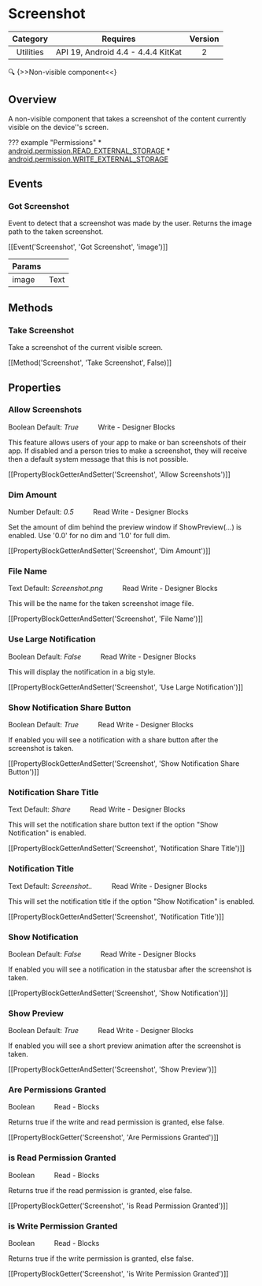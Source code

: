 # Screenshot

| Category | Requires | Version |
|:--------:|:-------:|:--------:|
|Utilities|API 19, Android 4.4 - 4.4.4 KitKat|2|

:mag: {>>Non-visible component<<}

## Overview

A non-visible component that takes a screenshot of the content currently visible on the device''s screen.

??? example "Permissions"
    * [android.permission.READ_EXTERNAL_STORAGE](https://developer.android.com/reference/android/Manifest.permission.html#android.permission.READ_EXTERNAL_STORAGE)
    * [android.permission.WRITE_EXTERNAL_STORAGE](https://developer.android.com/reference/android/Manifest.permission.html#android.permission.WRITE_EXTERNAL_STORAGE)


## Events

### Got Screenshot

Event to detect that a screenshot was made by the user. Returns the image path to the taken screenshot.

[[Event('Screenshot', 'Got Screenshot', 'image')]]

| Params | []() |
|--------|------|
|image|<span class="chip chip-text">Text</span>|


## Methods

### Take Screenshot

Take a screenshot of the current visible screen.

[[Method('Screenshot', 'Take Screenshot', False)]]

## Properties

### Allow Screenshots

<span class="chip chip-boolean">Boolean</span> <span class="chip chip-boolean">Default: <i>True</i></span>&nbsp;&nbsp;&nbsp;&nbsp;&nbsp;&nbsp;&nbsp;&nbsp;&nbsp;&nbsp;<span class="chip chip-rw">Write</span> - <span class="chip chip-bd">Designer</span> <span class="chip chip-bd">Blocks</span> 

This feature allows users of your app to make or ban screenshots of their app. If disabled and a person tries to make a screenshot, they will receive then a default system message that this is not possible.

[[PropertyBlockGetterAndSetter('Screenshot', 'Allow Screenshots')]]

### Dim Amount

<span class="chip chip-number">Number</span> <span class="chip chip-number">Default: <i>0.5</i></span>&nbsp;&nbsp;&nbsp;&nbsp;&nbsp;&nbsp;&nbsp;&nbsp;&nbsp;&nbsp;<span class="chip chip-rw">Read</span> <span class="chip chip-rw">Write</span> - <span class="chip chip-bd">Designer</span> <span class="chip chip-bd">Blocks</span> 

Set the amount of dim behind the preview window if ShowPreview(...) is enabled. Use '0.0' for no dim and '1.0' for full dim.

[[PropertyBlockGetterAndSetter('Screenshot', 'Dim Amount')]]

### File Name

<span class="chip chip-text">Text</span> <span class="chip chip-text">Default: <i>Screenshot.png</i></span>&nbsp;&nbsp;&nbsp;&nbsp;&nbsp;&nbsp;&nbsp;&nbsp;&nbsp;&nbsp;<span class="chip chip-rw">Read</span> <span class="chip chip-rw">Write</span> - <span class="chip chip-bd">Designer</span> <span class="chip chip-bd">Blocks</span> 

This will be the name for the taken screenshot image file.

[[PropertyBlockGetterAndSetter('Screenshot', 'File Name')]]

### Use Large Notification

<span class="chip chip-boolean">Boolean</span> <span class="chip chip-boolean">Default: <i>False</i></span>&nbsp;&nbsp;&nbsp;&nbsp;&nbsp;&nbsp;&nbsp;&nbsp;&nbsp;&nbsp;<span class="chip chip-rw">Read</span> <span class="chip chip-rw">Write</span> - <span class="chip chip-bd">Designer</span> <span class="chip chip-bd">Blocks</span> 

This will display the notification in a big style.

[[PropertyBlockGetterAndSetter('Screenshot', 'Use Large Notification')]]

### Show Notification Share Button

<span class="chip chip-boolean">Boolean</span> <span class="chip chip-boolean">Default: <i>True</i></span>&nbsp;&nbsp;&nbsp;&nbsp;&nbsp;&nbsp;&nbsp;&nbsp;&nbsp;&nbsp;<span class="chip chip-rw">Read</span> <span class="chip chip-rw">Write</span> - <span class="chip chip-bd">Designer</span> <span class="chip chip-bd">Blocks</span> 

If enabled you will see a notification with a share button after the screenshot is taken.

[[PropertyBlockGetterAndSetter('Screenshot', 'Show Notification Share Button')]]

### Notification Share Title

<span class="chip chip-text">Text</span> <span class="chip chip-text">Default: <i>Share</i></span>&nbsp;&nbsp;&nbsp;&nbsp;&nbsp;&nbsp;&nbsp;&nbsp;&nbsp;&nbsp;<span class="chip chip-rw">Read</span> <span class="chip chip-rw">Write</span> - <span class="chip chip-bd">Designer</span> <span class="chip chip-bd">Blocks</span> 

This will set the notification share button text if the option "Show Notification" is enabled.

[[PropertyBlockGetterAndSetter('Screenshot', 'Notification Share Title')]]

### Notification Title

<span class="chip chip-text">Text</span> <span class="chip chip-text">Default: <i>Screenshot..</i></span>&nbsp;&nbsp;&nbsp;&nbsp;&nbsp;&nbsp;&nbsp;&nbsp;&nbsp;&nbsp;<span class="chip chip-rw">Read</span> <span class="chip chip-rw">Write</span> - <span class="chip chip-bd">Designer</span> <span class="chip chip-bd">Blocks</span> 

This will set the notification title if the option "Show Notification" is enabled.

[[PropertyBlockGetterAndSetter('Screenshot', 'Notification Title')]]

### Show Notification

<span class="chip chip-boolean">Boolean</span> <span class="chip chip-boolean">Default: <i>False</i></span>&nbsp;&nbsp;&nbsp;&nbsp;&nbsp;&nbsp;&nbsp;&nbsp;&nbsp;&nbsp;<span class="chip chip-rw">Read</span> <span class="chip chip-rw">Write</span> - <span class="chip chip-bd">Designer</span> <span class="chip chip-bd">Blocks</span> 

If enabled you will see a notification in the statusbar after the screenshot is taken.

[[PropertyBlockGetterAndSetter('Screenshot', 'Show Notification')]]

### Show Preview

<span class="chip chip-boolean">Boolean</span> <span class="chip chip-boolean">Default: <i>True</i></span>&nbsp;&nbsp;&nbsp;&nbsp;&nbsp;&nbsp;&nbsp;&nbsp;&nbsp;&nbsp;<span class="chip chip-rw">Read</span> <span class="chip chip-rw">Write</span> - <span class="chip chip-bd">Designer</span> <span class="chip chip-bd">Blocks</span> 

If enabled you will see a short preview animation after the screenshot is taken.

[[PropertyBlockGetterAndSetter('Screenshot', 'Show Preview')]]

### Are Permissions Granted

<span class="chip chip-boolean">Boolean</span>&nbsp;&nbsp;&nbsp;&nbsp;&nbsp;&nbsp;&nbsp;&nbsp;&nbsp;&nbsp;<span class="chip chip-rw">Read</span> - <span class="chip chip-bd">Blocks</span> 

Returns true if the write and read permission is granted, else false.

[[PropertyBlockGetter('Screenshot', 'Are Permissions Granted')]]

### is Read Permission Granted

<span class="chip chip-boolean">Boolean</span>&nbsp;&nbsp;&nbsp;&nbsp;&nbsp;&nbsp;&nbsp;&nbsp;&nbsp;&nbsp;<span class="chip chip-rw">Read</span> - <span class="chip chip-bd">Blocks</span> 

Returns true if the read permission is granted, else false.

[[PropertyBlockGetter('Screenshot', 'is Read Permission Granted')]]

### is Write Permission Granted

<span class="chip chip-boolean">Boolean</span>&nbsp;&nbsp;&nbsp;&nbsp;&nbsp;&nbsp;&nbsp;&nbsp;&nbsp;&nbsp;<span class="chip chip-rw">Read</span> - <span class="chip chip-bd">Blocks</span> 

Returns true if the write permission is granted, else false.

[[PropertyBlockGetter('Screenshot', 'is Write Permission Granted')]]